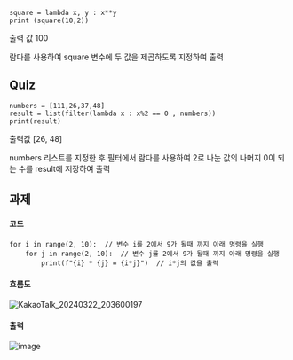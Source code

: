 ```
square = lambda x, y : x**y
print (square(10,2))
```

출력 값
100

람다를 사용하여 square 변수에 두 값을 제곱하도록 지정하여 출력

## Quiz

```
numbers = [111,26,37,48]
result = list(filter(lambda x : x%2 == 0 , numbers))
print(result)
```

출력값
[26, 48]

numbers 리스트를 지정한 후 필터에서 람다를 사용하여 2로 나눈 값의 나머지 0이 되는 수를 result에 저장하여 출력


## 과제

#### 코드

```
for i in range(2, 10):  // 변수 i를 2에서 9가 될때 까지 아래 명령을 실행
    for j in range(2, 10):  // 변수 j를 2에서 9가 될때 까지 아래 명령을 실행
        print(f"{i} * {j} = {i*j}")  // i*j의 값을 출력
```

#### 흐름도
![KakaoTalk_20240322_203600197](https://github.com/sonsm0318/0321/assets/160005229/d4e401c7-ffec-450c-bf33-3011cbe820f5)



#### 출력
![image](https://github.com/sonsm0318/0321/assets/160005229/77c0c773-38dc-4819-9378-1e49d09e2835)

